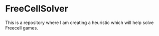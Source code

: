 # FreeCellSolver
This is a repository where I am creating a heuristic which will help solve Freecell games.
